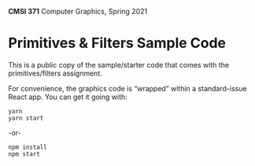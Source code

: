 **CMSI 371** Computer Graphics, Spring 2021

# Primitives & Filters Sample Code
This is a public copy of the sample/starter code that comes with the primitives/filters assignment.

For convenience, the graphics code is “wrapped” within a standard-issue React app. You can get it going with:

```
yarn
yarn start
```

-or-

```
npm install
npm start
```
